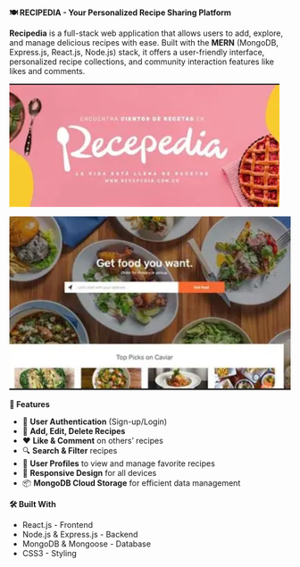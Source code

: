 **🍽️ RECIPEDIA - Your Personalized Recipe Sharing Platform**

**Recipedia** is a full-stack web application that allows users to add, explore, and manage delicious recipes with ease. Built with the **MERN** (MongoDB, Express.js, React.js, Node.js) stack, it offers a user-friendly interface, personalized recipe collections, and community interaction features like likes and comments.


![alt text](image.png)


![alt text](image-1.png)

**🌟 Features**

- 🔐 **User Authentication** (Sign-up/Login)
- 📝 **Add, Edit, Delete Recipes**
- ❤️ **Like & Comment** on others’ recipes
- 🔍 **Search & Filter** recipes
- 👤 **User Profiles** to view and manage favorite recipes
- 📱 **Responsive Design** for all devices
- 📦 **MongoDB Cloud Storage** for efficient data management


**🛠️ Built With**

- React.js - Frontend
- Node.js & Express.js - Backend
- MongoDB & Mongoose - Database
- CSS3 - Styling
